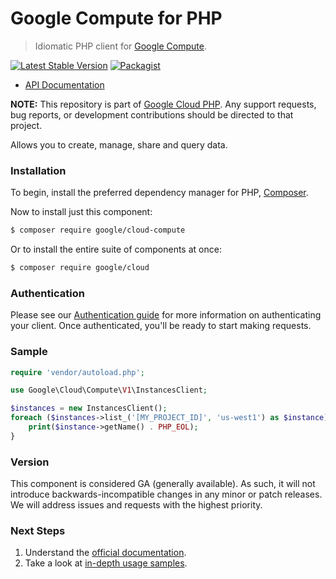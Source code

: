 # Google Compute for PHP

> Idiomatic PHP client for [Google Compute](https://cloud.google.com/compute/).

[![Latest Stable Version](https://poser.pugx.org/google/cloud-compute/v/stable)](https://packagist.org/packages/google/cloud-compute) [![Packagist](https://img.shields.io/packagist/dm/google/cloud-compute.svg)](https://packagist.org/packages/google/cloud-compute)

* [API Documentation](https://cloud.google.com/php/docs/reference/cloud-compute/latest)

**NOTE:** This repository is part of [Google Cloud PHP](https://github.com/googleapis/google-cloud-php). Any
support requests, bug reports, or development contributions should be directed to
that project.

Allows you to create, manage, share and query data.

### Installation

To begin, install the preferred dependency manager for PHP, [Composer](https://getcomposer.org/).

Now to install just this component:

```sh
$ composer require google/cloud-compute
```

Or to install the entire suite of components at once:

```sh
$ composer require google/cloud
```

### Authentication

Please see our [Authentication guide](https://github.com/googleapis/google-cloud-php/blob/main/AUTHENTICATION.md) for more information
on authenticating your client. Once authenticated, you'll be ready to start making requests.

### Sample

```php
require 'vendor/autoload.php';

use Google\Cloud\Compute\V1\InstancesClient;

$instances = new InstancesClient();
foreach ($instances->list_('[MY_PROJECT_ID]', 'us-west1') as $instance) {
    print($instance->getName() . PHP_EOL);
}
```

### Version

This component is considered GA (generally available). As such, it will not introduce backwards-incompatible changes in
any minor or patch releases. We will address issues and requests with the highest priority.

### Next Steps

1. Understand the [official documentation](https://cloud.google.com/compute/docs).
2. Take a look at [in-depth usage samples](https://github.com/GoogleCloudPlatform/php-docs-samples/tree/master/compute).
